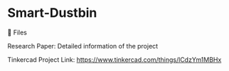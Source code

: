# Smart-Dustbin

💫 Files

Research Paper: Detailed information of the project

Tinkercad Project Link: https://www.tinkercad.com/things/lCdzYm1MBHx
